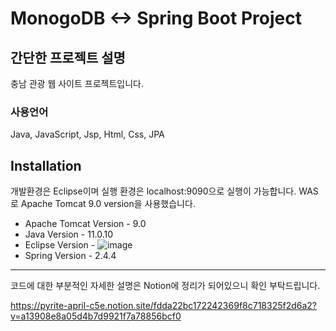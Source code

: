 # MonogoDB <-> Spring Boot Project

## 간단한 프로젝트 설명

충남 관광 웹 사이트 프로젝트입니다.
### 사용언어
Java, JavaScript, Jsp, Html, Css, JPA 

## Installation
개발환경은 Eclipse이며 실행 환경은 localhost:9090으로 실행이 가능합니다.
WAS로 Apache Tomcat 9.0 version을 사용했습니다.

* Apache Tomcat Version - 9.0
* Java Version - 11.0.10
* Eclipse Version -
![image](https://user-images.githubusercontent.com/48474613/132295064-de204dd6-cf4c-4907-b860-3852aa1ef4d1.png)
* Spring Version - 2.4.4

* * *


코드에 대한 부분적인 자세한 설명은 Notion에 정리가 되어있으니 확인 부탁드립니다.

https://pyrite-april-c5e.notion.site/fdda22bc172242369f8c718325f2d6a2?v=a13908e8a05d4b7d9921f7a78856bcf0
